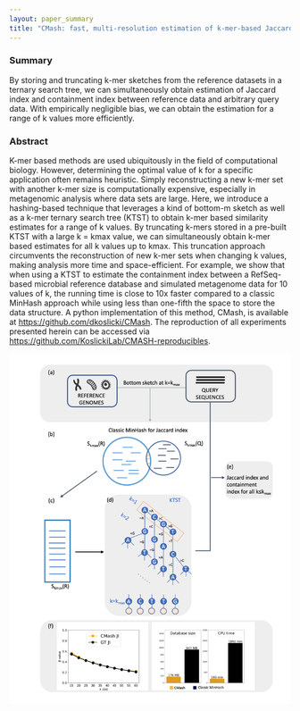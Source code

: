 ```yaml
---
layout: paper_summary
title: "CMash: fast, multi-resolution estimation of k-mer-based Jaccard and containment indices"
---
```


### Summary
By storing and truncating k-mer sketches from the reference datasets in a ternary search tree, we can simultaneously obtain estimation of Jaccard index and containment index between reference data and arbitrary query data. With empirically negligible bias, we can obtain the estimation for a range of k values more efficiently.


### Abstract
K-mer based methods are used ubiquitously in the field of computational biology. However, determining the optimal value of k for a specific application often remains heuristic. Simply reconstructing a new k-mer set with another k-mer size is computationally expensive, especially in metagenomic analysis where data sets are large. Here, we introduce a hashing-based technique that leverages a kind of bottom-m sketch as well as a k-mer ternary search tree (KTST) to obtain k-mer based similarity estimates for a range of k values. By truncating k-mers stored in a pre-built KTST with a large k = kmax value, we can simultaneously obtain k-mer based estimates for all k values up to kmax. This truncation approach circumvents the reconstruction of new k-mer sets when changing k values, making analysis more time and space-efficient. For example, we show that when using a KTST to estimate the containment index between a RefSeq-based microbial reference database and simulated metagenome data for 10 values of k, the running time is close to 10x faster compared to a classic MinHash approach while using less than one-fifth the space to store the data structure. A python implementation of this method, CMash, is available at https://github.com/dkoslicki/CMash. The reproduction of all experiments presented herein can be accessed via https://github.com/KoslickiLab/CMASH-reproducibles.

<img src="../../images/publication/rxiv_CMash.png" />



